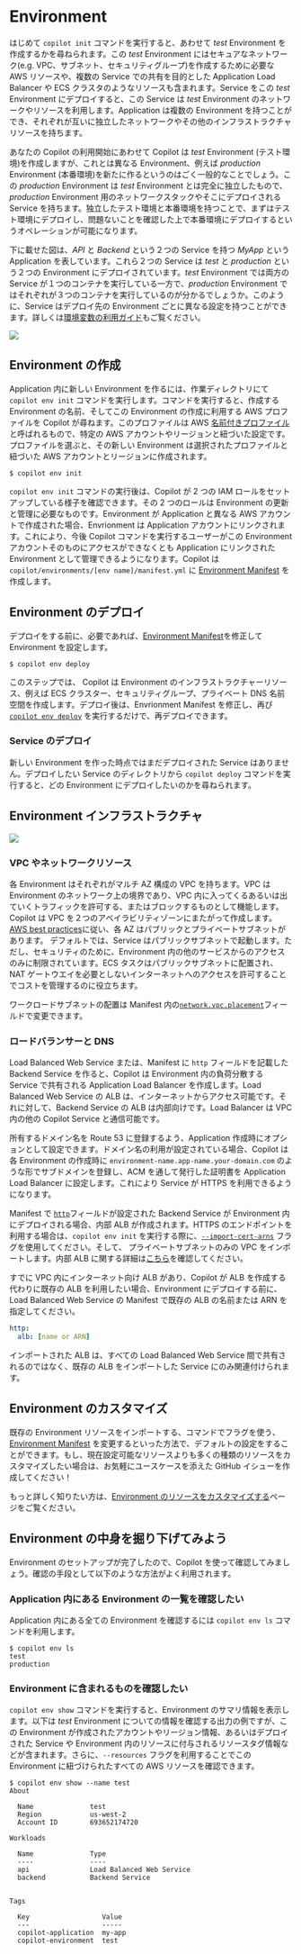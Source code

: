 # Environment

はじめて `copilot init` コマンドを実行すると、あわせて _test_ Environment を作成するかを尋ねられます。この _test_ Environment にはセキュアなネットワーク(e.g. VPC、サブネット、セキュリティグループ)を作成するために必要な AWS リソースや、複数の Service での共有を目的とした Application Load Balancer や ECS クラスタのようなリソースも含まれます。Service をこの _test_ Environment にデプロイすると、この Service は _test_ Environment のネットワークやリソースを利用します。Application は複数の Environment を持つことができ、それぞれが互いに独立したネットワークやその他のインフラストラクチャリソースを持ちます。

あなたの Copilot の利用開始にあわせて Copilot は _test_ Environment (テスト環境)を作成しますが、これとは異なる Environment、例えば _production_ Environment (本番環境)を新たに作るというのはごく一般的なことでしょう。この _production_ Environment は _test_ Environment とは完全に独立したもので、_production_ Environment 用のネットワークスタックやそこにデプロイされる Service を持ちます。独立したテスト環境と本番環境を持つことで、まずはテスト環境にデプロイし、問題ないことを確認した上で本番環境にデプロイするというオペレーションが可能になります。

下に載せた図は、_API_ と _Backend_ という２つの Service を持つ _MyApp_ という Application を表しています。これら２つの Service は _test_ と _production_ という２つの Environment にデプロイされています。_test_ Environment では両方の Service が１つのコンテナを実行している一方で、_production_ Environment ではそれぞれが３つのコンテナを実行しているのが分かるでしょうか。このように、Service はデプロイ先の Environment ごとに異なる設定を持つことができます。詳しくは[環境変数の利用ガイド](../developing/environment-variables.ja.md)もご覧ください。

![](https://user-images.githubusercontent.com/879348/85873795-7da9c480-b786-11ea-9990-9604a3cc5f01.png)

## Environment の作成

Application 内に新しい Environment を作るには、作業ディレクトリにて `copilot env init` コマンドを実行します。コマンドを実行すると、作成する Environment の名前、そしてこの Environment の作成に利用する AWS プロファイルを Copilot が尋ねます。このプロファイルは AWS [名前付きプロファイル](https://docs.aws.amazon.com/ja_jp/cli/latest/userguide/cli-configure-profiles.html)と呼ばれるもので、特定の AWS アカウントやリージョンと紐づいた設定です。プロファイルを選ぶと、その新しい Environment は選択されたプロファイルと紐づいた AWS アカウントとリージョンに作成されます。
```console
$ copilot env init
```

`copilot env init` コマンドの実行後は、Copilot が 2 つの IAM ロールをセットアップしている様子を確認できます。その 2 つのロールは Environment の更新と管理に必要なものです。Environment が Application と異なる AWS アカウントで作成された場合、Envrionment は Application アカウントにリンクされます。これにより、今後 Copilot コマンドを実行するユーザーがこの Environment アカウントそのものにアクセスができなくとも Application にリンクされた Environment として管理できるようになります。Copilot は  `copilot/environments/[env name]/manifest.yml` に [Environment Manifest](../manifest/environment.ja.md) を作成します。

## Environment のデプロイ

デプロイをする前に、必要であれば、[Environment Manifest](../manifest/environment.ja.md)を修正して Environment を設定します。
```console
$ copilot env deploy
```
このステップでは、 Copilot は Environment のインフラストラクチャーリソース、例えば ECS クラスター、セキュリティグループ、プライベート DNS 名前空間を作成します。デプロイ後は、Envrionment Manifest を修正し、再び [`copilot env deploy`](../commands/env-deploy.ja.md) を実行するだけで、再デプロイできます。

### Service のデプロイ

新しい Environment を作った時点ではまだデプロイされた Service はありません。デプロイしたい Service のディレクトリから `copilot deploy` コマンドを実行すると、どの Environment にデプロイしたいのかを尋ねられます。

## Environment インフラストラクチャ

![](https://user-images.githubusercontent.com/879348/85873802-800c1e80-b786-11ea-8b2c-779b01abbaf4.png)


### VPC やネットワークリソース

各 Environment はそれぞれがマルチ AZ 構成の VPC を持ちます。VPC は Environment のネットワーク上の境界であり、VPC 内に入ってくるあるいは出ていくトラフィックを許可する、またはブロックするものとして機能します。Copilot は VPC を２つのアベイラビリティゾーンにまたがって作成します。[AWS best practices](https://docs.aws.amazon.com/vpc/latest/userguide/vpc-security-best-practices.html)に従い、各 AZ はパブリックとプライベートサブネットがあります。 デフォルトでは、Service はパブリックサブネットで起動します。ただし、セキュリティのために、Environment 内の他のサービスからのアクセスのみに制限されています。ECS タスクはパブリックサブネットに配置され、NAT ゲートウエイを必要としないインターネットへのアクセスを許可することでコストを管理するのに役立ちます。

ワークロードサブネットの配置は Manifest 内の[`network.vpc.placement`](../manifest/lb-web-service.ja.md#network-vpc-placement)フィールドで変更できます。

### ロードバランサーと DNS

Load Balanced Web Service または、Manifest に `http` フィールドを記載した Backend Service を作ると、Copilot は Environment 内の負荷分散する Service で共有される Application Load Balancer を作成します。Load Balanced Web Service の ALB は、インターネットからアクセス可能です。それに対して、Backend Service の ALB は内部向けです。Load Balancer は VPC 内の他の Copilot Service と通信可能です。

所有するドメイン名を Route 53 に登録するよう、Application 作成時にオプションとして設定できます。ドメイン名の利用が設定されている場合、Copilot は各 Environment の作成時に `environment-name.app-name.your-domain.com` のような形でサブドメインを登録し、ACM を通して発行した証明書を Application Load Balancer に設定します。これにより Service が HTTPS を利用できるようになります。

Manifest で [`http`](../manifest/backend-service.ja.md#http)フィールドが設定された Backend Service が Environment 内にデプロイされる場合、内部 ALB が作成されます。HTTPS のエンドポイントを利用する場合は、`copilot env init` を実行する際に、[`--import-cert-arns`](../commands/env-init.ja.md#what-are-the-flags) フラグを使用してください。そして、 プライベートサブネットのみの VPC をインポートします。内部 ALB に関する詳細は[こちら](../developing/internal-albs.ja.md)を確認してください。

すでに VPC 内にインターネット向け ALB があり、Copilot が ALB を作成する代わりに既存の ALB を利用したい場合、Environment にデプロイする前に、Load Balanced Web Service の Manifest で既存の ALB の名前または ARN を指定してください。

```yaml
http:
  alb: [name or ARN]
```

インポートされた ALB は、すべての Load Balanced Web Service 間で共有されるのではなく、既存の ALB をインポートした Service にのみ関連付けられます。

## Environment のカスタマイズ

既存の Environment リソースをインポートする、コマンドでフラグを使う、[Environment Manifest](../manifest/environment.ja.md) を変更するといった方法で、デフォルトの設定をすることができます。もし、現在設定可能なリソースよりも多くの種類のリソースをカスタマイズしたい場合は、お気軽にユースケースを添えた GitHub イシューを作成してください！

もっと詳しく知りたい方は、[Environment のリソースをカスタマイズする](../developing/custom-environment-resources.ja.md)ページをご覧ください。

## Environment の中身を掘り下げてみよう

Environment のセットアップが完了したので、Copilot を使って確認してみましょう。確認の手段として以下のような方法がよく利用されます。

### Application 内にある Environment の一覧を確認したい

Application 内にある全ての Environment を確認するには `copilot env ls` コマンドを利用します。

```console
$ copilot env ls
test
production
```

### Environment に含まれるものを確認したい

`copilot env show` コマンドを実行すると、Environment のサマリ情報を表示します。以下は _test_ Environment についての情報を確認する出力の例ですが、この Environment が作成されたアカウントやリージョン情報、あるいはデプロイされた Service や Environment 内のリソースに付与されるリソースタグ情報などが含まれます。さらに、`--resources` フラグを利用することでこの Environment に紐づけられたすべての AWS リソースを確認できます。

```console
$ copilot env show --name test
About

  Name              test
  Region            us-west-2
  Account ID        693652174720

Workloads

  Name              Type
  ----              ----
  api               Load Balanced Web Service
  backend           Backend Service


Tags

  Key                  Value
  ---                  -----
  copilot-application  my-app
  copilot-environment  test
```
